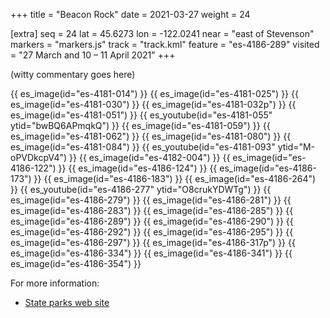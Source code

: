 +++
title = "Beacon Rock"
date = 2021-03-27
weight = 24

[extra]
seq = 24
lat = 45.6273
lon = -122.0241
near = "east of Stevenson"
markers = "markers.js"
track = "track.kml"
feature = "es-4186-289"
visited = "27 March and 10 – 11 April 2021"
+++

(witty commentary goes here)

<!-- more -->
{{ es_image(id="es-4181-014") }}
{{ es_image(id="es-4181-025") }}
{{ es_image(id="es-4181-030") }}
{{ es_image(id="es-4181-032p") }}
{{ es_image(id="es-4181-051") }}
{{ es_youtube(id="es-4181-055" ytid="bwBQ6APmqkQ") }}
{{ es_image(id="es-4181-059") }}
{{ es_image(id="es-4181-062") }}
{{ es_image(id="es-4181-080") }}
{{ es_image(id="es-4181-084") }}
{{ es_youtube(id="es-4181-093" ytid="M-oPVDkcpV4") }}
{{ es_image(id="es-4182-004") }}
{{ es_image(id="es-4186-122") }}
{{ es_image(id="es-4186-124") }}
{{ es_image(id="es-4186-173") }}
{{ es_image(id="es-4186-183") }}
{{ es_image(id="es-4186-264") }}
{{ es_youtube(id="es-4186-277" ytid="O8crukYDWTg") }}
{{ es_image(id="es-4186-279") }}
{{ es_image(id="es-4186-281") }}
{{ es_image(id="es-4186-283") }}
{{ es_image(id="es-4186-285") }}
{{ es_image(id="es-4186-289") }}
{{ es_image(id="es-4186-290") }}
{{ es_image(id="es-4186-292") }}
{{ es_image(id="es-4186-295") }}
{{ es_image(id="es-4186-297") }}
{{ es_image(id="es-4186-317p") }}
{{ es_image(id="es-4186-334") }}
{{ es_image(id="es-4186-341") }}
{{ es_image(id="es-4186-354") }}

For more information:

* [State parks web site](https://parks.state.wa.us/474/Beacon-Rock)
